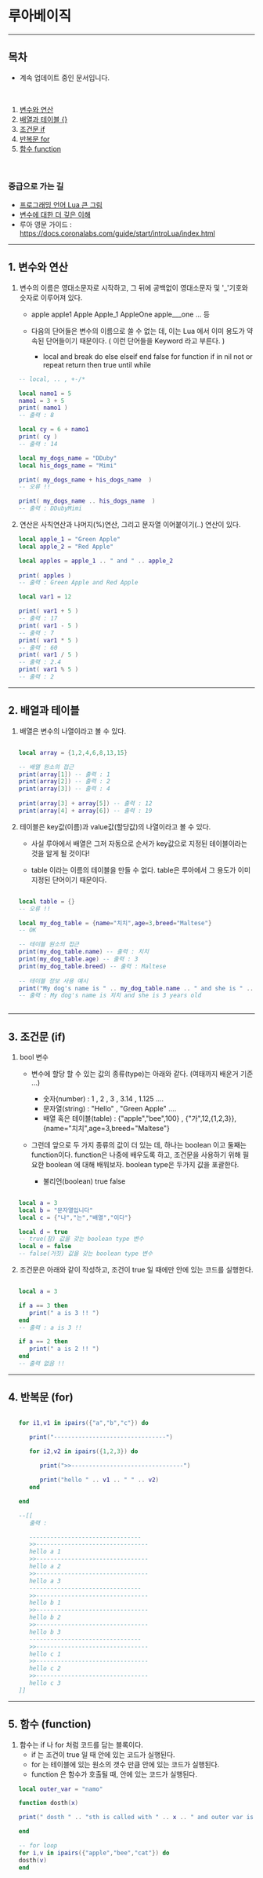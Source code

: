 # 루아베이직
----------------------

## 목차
* 계속 업데이트 중인 문서입니다.

<br/>

1. [변수와 연산](#1-변수와-연산) 
2. [배열과 테이블 {}](#2-배열과-테이블) 
3. [조건문 if](#3-조건문-if)
4. [반복문 for](#4-반복문-for)
5. [함수 function](#5-함수-function)

<br/>

### 중급으로 가는 길 
   - [프로그래밍 언어 Lua 큰 그림](./big_picture.md)
   - [변수에 대한 더 깊은 이해](./variables_advanced.md)
   - 루아 영문 가이드 : https://docs.coronalabs.com/guide/start/introLua/index.html

------------------------------------------------------------------------------


## 1. 변수와 연산 

   1. 변수의 이름은 영대소문자로 시작하고, 그 뒤에 공백없이 영대소문자 및 '_'기호와 숫자로 이루어져 있다.

      * apple  apple1  Apple  Apple_1  AppleOne  apple___one  ... 등 
   
      * 다음의 단어들은 변수의 이름으로 쓸 수 없는 데, 이는 Lua 에서 이미 용도가 약속된 단어들이기 때문이다. ( 이런 단어들을 Keyword 라고 부른다. )
         * local    and    break    do    else    elseif    end    false    for    function    if    in    nil    not    or    repeat    return    then    true    until    while

```lua 
   -- local, .. , +-/* 

   local namo1 = 5
   namo1 = 3 + 5 
   print( namo1 )
   -- 출력 : 8 

   local cy = 6 + namo1 
   print( cy )
   -- 출력 : 14 

   local my_dogs_name = "DDuby"
   local his_dogs_name = "Mimi"

   print( my_dogs_name + his_dogs_name  )
   -- 오류 !! 

   print( my_dogs_name .. his_dogs_name  )
   -- 출력 : DDubyMimi
```

   2. 연산은 사칙연산과 나머지(%)연산, 그리고 문자열 이어붙이기(..) 연산이 있다. 

```lua 
   local apple_1 = "Green Apple"
   local apple_2 = "Red Apple"

   local apples = apple_1 .. " and " .. apple_2
   
   print( apples )
   -- 출력 : Green Apple and Red Apple 

   local var1 = 12

   print( var1 + 5 ) 
   -- 출력 : 17
   print( var1 - 5 ) 
   -- 출력 : 7
   print( var1 * 5 ) 
   -- 출력 : 60
   print( var1 / 5 ) 
   -- 출력 : 2.4
   print( var1 % 5 ) 
   -- 출력 : 2

```

----------------------------------------------------------------
## 2. 배열과 테이블
   
   1. 배열은 변수의 나열이라고 볼 수 있다. 

```lua 

   local array = {1,2,4,6,8,13,15}

   -- 배열 원소의 접근 
   print(array[1]) -- 출력 : 1
   print(array[2]) -- 출력 : 2
   print(array[3]) -- 출력 : 4
   
   print(array[3] + array[5]) -- 출력 : 12
   print(array[4] + array[6]) -- 출력 : 19

```

   2. 테이블은 key값(이름)과 value값(할당값)의 나열이라고 볼 수 있다. 
      
      * 사실 루아에서 배열은 그저 자동으로 순서가 key값으로 지정된 테이블이라는 것을 알게 될 것이다!
      
      * table 이라는 이름의 테이블을 만들 수 없다. table은 루아에서 그 용도가 이미 지정된 단어이기 때문이다. 

```lua 

   local table = {}
   -- 오류 !! 

   local my_dog_table = {name="치치",age=3,breed="Maltese"}
   -- OK

   -- 테이블 원소의 접근 
   print(my_dog_table.name) -- 출력 : 치치
   print(my_dog_table.age) -- 출력 : 3
   print(my_dog_table.breed) -- 출력 : Maltese
   
   -- 테이블 정보 사용 예시 
   print("My dog's name is " .. my_dog_table.name .. " and she is " .. my_dog_table.age .. " years old" ) 
   -- 출력 : My dog's name is 치치 and she is 3 years old 
   
```

-----
## 3. 조건문 (if) 

   1. bool 변수 

      * 변수에 할당 할 수 있는 값의 종류(type)는 아래와 같다. (여태까지 배운거 기준 ...)
         * 숫자(number) : 1 , 2 , 3 , 3.14 , 1.125 .... 
         * 문자열(string) : "Hello" , "Green Apple" ....    
         * 배열 혹은 테이블(table) : {"apple","bee",100} , {"가",12,{1,2,3}}, {name="치치",age=3,breed="Maltese"}

      * 그런데 앞으로 두 가지 종류의 값이 더 있는 데, 하나는 boolean 이고 둘째는 function이다. function은 나중에 배우도록 하고, 조건문을 사용하기 위해 필요한 boolean 에 대해 배워보자. boolean type은 두가지 값을 포괄한다. 
         * 불리언(boolean) true false 

```lua 

   local a = 3 
   local b = "문자열입니다"
   local c = {"나","는","배열","이다"}

   local d = true 
   -- true(참) 값을 갖는 boolean type 변수 
   local e = false 
   -- false(거짓) 값을 갖는 boolean type 변수 

```

   2. 조건문은 아래와 같이 작성하고, 조건이 true 일 때에만 안에 있는 코드를 실행한다. 


```lua 

   local a = 3 

   if a == 3 then 
      print(" a is 3 !! ")
   end
   -- 출력 : a is 3 !! 

   if a == 2 then 
      print(" a is 2 !! ")
   end
   -- 출력 없음 !! 

```

-----
## 4. 반복문 (for)


```lua 

   for i1,v1 in ipairs({"a","b","c"}) do

      print("--------------------------------")

      for i2,v2 in ipairs({1,2,3}) do
      
         print(">>--------------------------------")

         print("hello " .. v1 .. " " .. v2)
      end 

   end

   --[[
      출력 : 

      --------------------------------
      >>--------------------------------
      hello a 1
      >>--------------------------------
      hello a 2
      >>--------------------------------
      hello a 3
      --------------------------------
      >>--------------------------------
      hello b 1
      >>--------------------------------
      hello b 2
      >>--------------------------------
      hello b 3
      --------------------------------
      >>--------------------------------
      hello c 1
      >>--------------------------------
      hello c 2
      >>--------------------------------
      hello c 3
   ]]
```

-----
## 5. 함수 (function)

   1. 함수는 if 나 for 처럼 코드를 담는 블록이다. 
      * if 는 조건이 true 일 때 안에 있는 코드가 실행된다.
      * for 는 테이블에 있는 원소의 갯수 만큼 안에 있는 코드가 실행된다.
      * function 은 함수가 호출될 때, 안에 있는 코드가 실행된다. 

```lua 
   local outer_var = "namo"

   function dosth(x)

   print(" dosth " .. "sth is called with " .. x .. " and outer var is still " .. outer_var)

   end

   -- for loop
   for i,v in ipairs({"apple","bee","cat"}) do 
   dosth(v)
   end
```